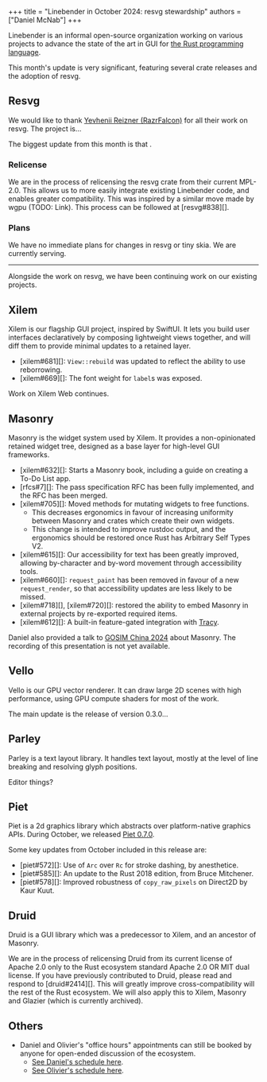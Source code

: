 +++
title = "Linebender in October 2024: resvg stewardship"
authors = ["Daniel McNab"]
+++

Linebender is an informal open-source organization working on various projects to advance the state of the art in GUI for [the Rust programming language](https://rust-lang.org).

This month's update is very significant, featuring several crate releases and the adoption of resvg.

## Resvg

We would like to thank [Yevhenii Reizner (RazrFalcon)](https://github.com/RazrFalcon) for all their work on resvg.
The project is...

The biggest update from this month is that .

### Relicense

We are in the process of relicensing the resvg crate from their current MPL-2.0.
This allows us to more easily integrate existing Linebender code, and enables greater compatibility.
This was inspired by a similar move made by wgpu (TODO: Link).
This process can be followed at [resvg#838][].

### Plans

We have no immediate plans for changes in resvg or tiny skia.
We are currently serving.

---

<p></p>

Alongside the work on resvg, we have been continuing work on our existing projects.

## Xilem

Xilem is our flagship GUI project, inspired by SwiftUI.
It lets you build user interfaces declaratively by composing lightweight views together, and will diff them to provide minimal updates to a retained layer.

- [xilem#681][]: `View::rebuild` was updated to reflect the ability to use reborrowing.
- [xilem#669][]: The font weight for `label`s was exposed.

<figure>

<!-- <img style="height: auto" src="http_cats.png" alt="A list of HTTP status codes, with 'Select' buttons. HTTP code 418 'I'm a teapot' is selected, with a picture of a kitten hiding in a teapot." height="962" width="600"> -->

<figcaption>

<!-- The HTTP cats example. -->

</figcaption>
</figure>

Work on Xilem Web continues.

## Masonry

Masonry is the widget system used by Xilem.
It provides a non-opinionated retained widget tree, designed as a base layer for high-level GUI frameworks.

- [xilem#632][]: Starts a Masonry book, including a guide on creating a To-Do List app.
- [rfcs#7][]: The pass specification RFC has been fully implemented, and the RFC has been merged.
- [xilem#705][]: Moved methods for mutating widgets to free functions.
  - This decreases ergonomics in favour of increasing uniformity between Masonry and crates which create their own widgets.
  - This change is intended to improve rustdoc output, and the ergonomics should be restored once Rust has Arbitrary Self Types V2.
- [xilem#615][]: Our accessibility for text has been greatly improved, allowing by-character and by-word movement through accessibility tools.
- [xilem#660][]: `request_paint` has been removed in favour of a new `request_render`, so that accessibility updates are less likely to be missed.
- [xilem#718][], [xilem#720][]: restored the ability to embed Masonry in external projects by re-exported required items.
- [xilem#612][]: A built-in feature-gated integration with [Tracy](https://github.com/wolfpld/tracy).

Daniel also provided a talk to [GOSIM China 2024](https://china2024.gosim.org/) about Masonry.
The recording of this presentation is not yet available.

## Vello

Vello is our GPU vector renderer.
It can draw large 2D scenes with high performance, using GPU compute shaders for most of the work.

The main update is the release of version 0.3.0...

## Parley

Parley is a text layout library.
It handles text layout, mostly at the level of line breaking and resolving glyph positions.

Editor things?

## Piet

Piet is a 2d graphics library which abstracts over platform-native graphics APIs.
During October, we released [Piet 0.7.0](https://github.com/linebender/piet/releases/tag/v0.7.0).

Some key updates from October included in this release are:
- [piet#572][]: Use of `Arc` over `Rc` for stroke dashing, by anesthetice.
- [piet#585][]: An update to the Rust 2018 edition, from Bruce Mitchener.
- [piet#578][]: Improved robustness of `copy_raw_pixels` on Direct2D by Kaur Kuut.

## Druid

Druid is a GUI library which was a predecessor to Xilem, and an ancestor of Masonry.

We are in the process of relicensing Druid from its current license of Apache 2.0 only to the Rust ecosystem standard Apache 2.0 OR MIT dual license.
If you have previously contributed to Druid, please read and respond to [druid#2414][].
This will greatly improve cross-compatibility will the rest of the Rust ecosystem.
We will also apply this to Xilem, Masonry and Glazier (which is currently archived).

## Others

- Daniel and Olivier's "office hours" appointments can still be booked by anyone for open-ended discussion of the ecosystem.
  - [See Daniel's schedule here](https://calendar.google.com/calendar/u/0/appointments/schedules/AcZssZ32eQYJ9DtZ_wJaYNtT36YioETiloZDIdImFpBFRo5-XsqGzpikgkg47LPsiHhpiwiQ1orOwwW2).
  - [See Olivier's schedule here](https://calendar.google.com/calendar/u/0/appointments/schedules/AcZssZ2t767ZRETD_TkRI_VxK2ZTG0VrO9OZ4l7HvTxefhtJcg85iK0ZN7zWNnAEZtH0Dn7C1GKxrmYM).

<!-- [xilem#515]: https://github.com/linebender/xilem/pull/515 -->

